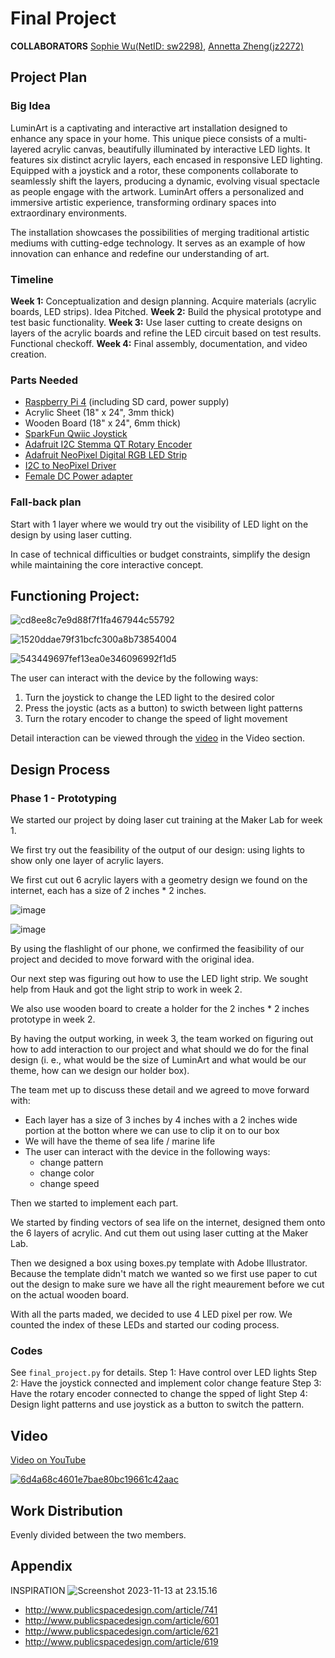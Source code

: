 # Final Project

**COLLABORATORS**
[Sophie Wu(NetID: sw2298)](https://github.com/sophiewu7/Interactive-Lab-Hub/tree/Fall2023/Lab%206), [Annetta Zheng(jz2272)](https://github.com/annetta-zheng/Interactive-Lab-Hub/tree/Fall2023/Lab%206)

## Project Plan

### Big Idea

LuminArt is a captivating and interactive art installation designed to enhance any space in your home. This unique piece consists of a multi-layered acrylic canvas, beautifully illuminated by interactive LED lights. It features six distinct acrylic layers, each encased in responsive LED lighting. Equipped with a joystick and a rotor, these components collaborate to seamlessly shift the layers, producing a dynamic, evolving visual spectacle as people engage with the artwork. LuminArt offers a personalized and immersive artistic experience, transforming ordinary spaces into extraordinary environments.

The installation showcases the possibilities of merging traditional artistic mediums with cutting-edge technology. It serves as an example of how innovation can enhance and redefine our understanding of art.

### Timeline

**Week 1:** Conceptualization and design planning. Acquire materials (acrylic boards, LED strips). Idea Pitched.
**Week 2:** Build the physical prototype and test basic functionality. 
**Week 3:** Use laser cutting to create designs on layers of the acrylic boards and refine the LED circuit based on test results. Functional checkoff.
**Week 4:** Final assembly, documentation, and video creation.

### Parts Needed

- [Raspberry Pi 4](https://www.raspberrypi.com/products/raspberry-pi-4-model-b/) (including SD card, power supply)
- Acrylic Sheet (18" x 24", 3mm thick)
- Wooden Board (18" x 24", 6mm thick)
- [SparkFun Qwiic Joystick](https://www.sparkfun.com/products/15168)
- [Adafruit I2C Stemma QT Rotary Encoder](https://www.adafruit.com/product/4991#technical-details)
- [Adafruit NeoPixel Digital RGB LED Strip](https://www.adafruit.com/product/1138)
- [I2C to NeoPixel Driver](https://learn.adafruit.com/adafruit-neodriver-i2c-to-neopixel-driver?view=all)
- [Female DC Power adapter](https://www.adafruit.com/product/368?gad_source=1&gclid=CjwKCAiAvdCrBhBREiwAX6-6UnZKKB3bTjMZxsHz2mxgq-S5J0xOsKOXSIHElIoT9Pwy33I_f0OquBoCasAQAvD_BwE)


### Fall-back plan

Start with 1 layer where we would try out the visibility of LED light on the design by using laser cutting.
    
In case of technical difficulties or budget constraints, simplify the design while maintaining the core interactive concept.
    
## Functioning Project:

![cd8ee8c7e9d88f7f1fa467944c55792](https://hackmd.io/_uploads/ByXVXDGUa.jpg)

![1520ddae79f31bcfc300a8b73854004](https://hackmd.io/_uploads/Sk18mvzLa.jpg)

![543449697fef13ea0e346096992f1d5](https://hackmd.io/_uploads/SJ0vmvMUp.jpg)

The user can interact with the device by the following ways:
1. Turn the joystick to change the LED light to the desired color
2. Press the joystic (acts as a button) to swicth between light patterns
3. Turn the rotary encoder to change the speed of light movement

Detail interaction can be viewed through the [video](https://youtu.be/3wqJpvPEugU) in the Video section.

## Design Process

### Phase 1 - Prototyping

We started our project by doing laser cut training at the Maker Lab for week 1.

We first try out the feasibility of the output of our design: using lights to show only one layer of acrylic layers.

We first cut out 6 acrylic layers with a geometry design we found on the internet, each has a size of 2 inches * 2 inches.

![image](https://hackmd.io/_uploads/B1-64vMI6.png)

![image](https://hackmd.io/_uploads/BkopVvzLp.png)

By using the flashlight of our phone, we confirmed the feasibility of our project and decided to move forward with the original idea.

Our next step was figuring out how to use the LED light strip. We sought help from Hauk and got the light strip to work in week 2.

We also use wooden board to create a holder for the 2 inches * 2 inches prototype in week 2.

By having the output working, in week 3, the team worked on figuring out how to add interaction to our project and what should we do for the final design (i. e., what would be the size of LuminArt and what would be our theme, how can we design our holder box).

The team met up to discuss these detail and we agreed to move forward with:
- Each layer has a size of 3 inches by 4 inches with a 2 inches wide portion at the botton where we can use to clip it on to our box
- We will have the theme of sea life / marine life
- The user can interact with the device in the following ways:
    - change pattern
    - change color
    - change speed

Then we started to implement each part.

We started by finding vectors of sea life on the internet, designed them onto the 6 layers of acrylic. And cut them out using laser cutting at the Maker Lab.

Then we designed a box using boxes.py template with Adobe Illustrator. Because the template didn't match we wanted so we first use paper to cut out the design to make sure we have all the right meaurement before we cut on the actual wooden board.

With all the parts maded, we decided to use 4 LED pixel per row. We counted the index of these LEDs and started our coding process.

### Codes

See `final_project.py` for details.
Step 1: Have control over LED lights
Step 2: Have the joystick connected and implement color change feature
Step 3: Have the rotary encoder connected to change the spped of light
Step 4: Design light patterns and use joystick as a button to switch the pattern.


## Video

[Video on YouTube](https://www.youtube.com/watch?v=3wqJpvPEugU)

[![6d4a68c4601e7bae80bc19661c42aac](https://hackmd.io/_uploads/HyU_dvGIa.jpg)](https://www.youtube.com/watch?v=3wqJpvPEugU)


## Work Distribution
Evenly divided between the two members.
    
## Appendix

INSPIRATION
![Screenshot 2023-11-13 at 23.15.16](https://hackmd.io/_uploads/Hk0AN_l46.jpg)

- http://www.publicspacedesign.com/article/741
- http://www.publicspacedesign.com/article/601
- http://www.publicspacedesign.com/article/621
- http://www.publicspacedesign.com/article/619

